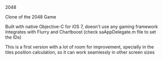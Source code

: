 2048

Clone of the 2048 Game

Built with native Objective-C for iOS 7, doesn't use any gaming framework 
Integrates with Flurry and Chartboost (check saAppDelegate.m file to set the IDs)

This is a first version with a lot of room for improvement, specially in the tiles position calculation, so it can work seamlessly in other screen sizes
